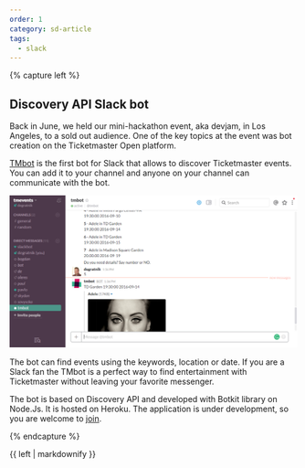 ```yaml
---
order: 1
category: sd-article
tags:
  - slack
---
```


{% capture left %}

## Discovery API Slack bot

Back in June, we held our mini-hackathon event, aka devjam, in Los Angeles, to a sold out audience. One of the key topics at the event was bot creation on the Ticketmaster Open platform.

[TMbot](https://degratnik.github.io/tmbot/) is the first bot for Slack that allows to discover Ticketmaster events. You can add it to your channel and anyone on your channel can communicate with the bot.

![bot](/assets/img/partners/startups-development/tmbot.png)

The bot can find events using the keywords, location or date. If you are a Slack fan the TMbot is a perfect way to find entertainment with Ticketmaster without leaving your favorite messenger.

The bot is based on Discovery API and developed with Botkit library on Node.Js. It is hosted on Heroku. The application is under development, so you are welcome to [join](https://github.com/degratnik/tmbot).

{% endcapture %}

<div class="col-lg-8 col-md-8 col-sm-8">{{ left | markdownify }}</div>


